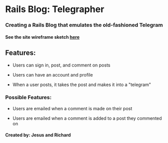 # Rails Blog: Telegrapher

### Creating a Rails Blog that emulates the old-fashioned Telegram

#### See the site wireframe sketch [here](https://precursorapp.com/document/Telegrapher-blog-site-layout-17592202673193)

## Features:

* Users can sign in, post, and comment on posts

* Users can have an account and profile

* When a user posts, it takes the post and makes it into a "telegram"

### Possible Features:

* Users are emailed when a comment is made on their post

* Users are emailed when a comment is added to a post they commented on

#### Created by: Jesus and Richard


